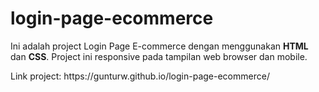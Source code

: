 # login-page-ecommerce

<p>Ini adalah project Login Page E-commerce dengan menggunakan <strong>HTML</strong> dan <strong>CSS</strong>. Project ini responsive pada tampilan web browser dan mobile.</p>

<p>Link project:  https://gunturw.github.io/login-page-ecommerce/</p>
